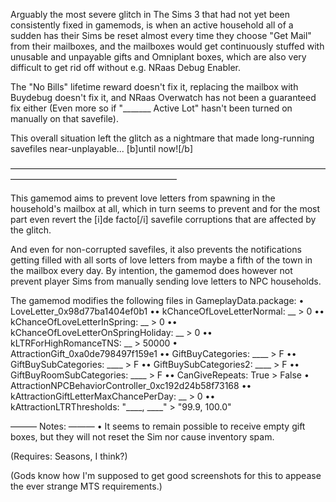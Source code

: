 Arguably the most severe glitch in The Sims 3 that had not yet been consistently fixed in gamemods, is when an active household all of a sudden has their Sims be reset almost every time they choose "Get Mail" from their mailboxes, and the mailboxes would get continuously stuffed with unusable and unpayable gifts and Omniplant boxes, which are also very difficult to get rid off without e.g. NRaas Debug Enabler.

The "No Bills" lifetime reward doesn't fix it, replacing the mailbox with Buydebug doesn't fix it, and NRaas Overwatch has not been a guaranteed fix either (Even more so if "_______ Active Lot" hasn't been turned on manually on that savefile).

This overall situation left the glitch as a nightmare that made long-running savefiles near-unplayable... [b]until now![/b]

———————————————————————————————————————————————————————

This gamemod aims to prevent love letters from spawning in the household's mailbox at all, which in turn seems to prevent and for the most part even revert the [i]de facto[/i] savefile corruptions that are affected by the glitch.

And even for non-corrupted savefiles, it also prevents the notifications getting filled with all sorts of love letters from maybe a fifth of the town in the mailbox every day. By intention, the gamemod does however not prevent player Sims from manually sending love letters to NPC households.

The gamemod modifies the following files in GameplayData.package:
• LoveLetter_0x98d77ba1404ef0b1
•• kChanceOfLoveLetterNormal: __ > 0
•• kChanceOfLoveLetterInSpring: __ > 0
•• kChanceOfLoveLetterOnSpringHoliday: __ > 0
•• kLTRForHighRomanceTNS: __ > 50000
• AttractionGift_0xa0de798497f159e1
•• GiftBuyCategories: ____ > F
•• GiftBuySubCategories: ____ > F
•• GiftBuySubCategories2: ____ > F
•• GiftBuyRoomSubCategories: ____ > F
•• CanGiveRepeats: True > False
• AttractionNPCBehaviorController_0xc192d24b58f73168
•• kAttractionGiftLetterMaxChancePerDay: __ > 0
•• kAttractionLTRThresholds: "____, ____" > "99.9, 100.0"

——— Notes: ———
• It seems to remain possible to receive empty gift boxes, but they will not reset the Sim nor cause inventory spam.






(Requires: Seasons, I think?)

(Gods know how I'm supposed to get good screenshots for this to appease the ever strange MTS requirements.)
